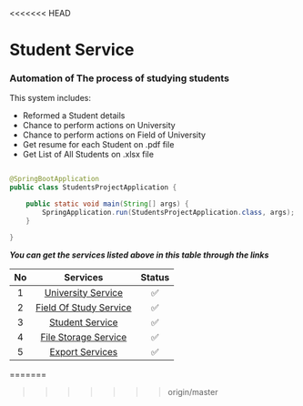<<<<<<< HEAD
# Student Service

### Automation of The process of studying students

This system includes:

* Reformed a Student details
* Chance to perform actions on University
* Chance to perform actions on Field of University
* Get resume for each Student on .pdf file
* Get List of All Students on .xlsx file

```java

@SpringBootApplication
public class StudentsProjectApplication {

    public static void main(String[] args) {
        SpringApplication.run(StudentsProjectApplication.class, args);
    }

}
```
***You can get the services listed above in this table through the links***

| No |                                                                             Services                                                                              | Status |
|:--:|:-----------------------------------------------------------------------------------------------------------------------------------------------------------------:|:------:|
| 1  |    [University Service](https://github.com/QodirovHudoberdi/StudentTask/blob/master/src/main/java/com/company/controller/AddPage.java)      |   ✅    |
| 2  | [Field Of Study Service](https://github.com/QodirovHudoberdi/StudentTask/blob/master/src/main/java/com/company/controller/EditPage.java) |   ✅    |
| 3  |   [Student Service](https://github.com/QodirovHudoberdi/StudentTask/blob/master/src/main/java/com/company/controller/StudentPage.java)         |   ✅    |
| 4  | [File Storage Service](https://github.com/QodirovHudoberdi/StudentTask/blob/master/src/main/java/com/company/service/DocumentService.java)  |   ✅    |
| 5  |      [Export Services](https://github.com/QodirovHudoberdi/StudentTask/blob/master/src/main/java/com/company/service/PhotoService.java)       |   ✅    |
=======

>>>>>>> origin/master
